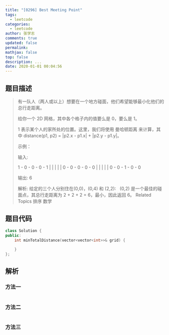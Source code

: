 ```yaml
---
title: "[0296] Best Meeting Point"
tags:
  - leetcode
categories:
  - leetcode
author: 张学志
comments: true
updated: false
permalink:
mathjax: false
top: false
description: ...
date: 2020-01-01 00:04:56
---
```


## 题目描述

> 有一队人（两人或以上）想要在一个地方碰面，他们希望能够最小化他们的总行走距离。 
> 
> 给你一个 2D 网格，其中各个格子内的值要么是 0，要么是 1。 
> 
> 1 表示某个人的家所处的位置。这里，我们将使用 曼哈顿距离 来计算，其中 distance(p1, p2) = |p2.x - p1.x| + |p2.y - p1.y|。 
> 
> 示例： 
> 
> 输入: 
> 
> 1 - 0 - 0 - 0 - 1
> |   |   |   |   |
> 0 - 0 - 0 - 0 - 0
> |   |   |   |   |
> 0 - 0 - 1 - 0 - 0
> 
> 输出: 6 
> 
> 解析: 给定的三个人分别住在(0,0)，(0,4) 和 (2,2):
>      (0,2) 是一个最佳的碰面点，其总行走距离为 2 + 2 + 2 = 6，最小，因此返回 6。 
> Related Topics 排序 数学

## 题目代码

```cpp
class Solution {
public:
    int minTotalDistance(vector<vector<int>>& grid) {
        
    }
};
```

## 解析

### 方法一

```cpp

```

### 方法二

```cpp

```

### 方法三

```cpp

```

